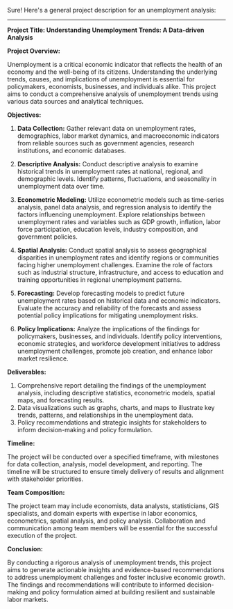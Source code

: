 Sure! Here's a general project description for an unemployment analysis:

---

**Project Title: Understanding Unemployment Trends: A Data-driven Analysis**

**Project Overview:**

Unemployment is a critical economic indicator that reflects the health of an economy and the well-being of its citizens. Understanding the underlying trends, causes, and implications of unemployment is essential for policymakers, economists, businesses, and individuals alike. This project aims to conduct a comprehensive analysis of unemployment trends using various data sources and analytical techniques.

**Objectives:**

1. **Data Collection:** Gather relevant data on unemployment rates, demographics, labor market dynamics, and macroeconomic indicators from reliable sources such as government agencies, research institutions, and economic databases.

2. **Descriptive Analysis:** Conduct descriptive analysis to examine historical trends in unemployment rates at national, regional, and demographic levels. Identify patterns, fluctuations, and seasonality in unemployment data over time.

3. **Econometric Modeling:** Utilize econometric models such as time-series analysis, panel data analysis, and regression analysis to identify the factors influencing unemployment. Explore relationships between unemployment rates and variables such as GDP growth, inflation, labor force participation, education levels, industry composition, and government policies.

4. **Spatial Analysis:** Conduct spatial analysis to assess geographical disparities in unemployment rates and identify regions or communities facing higher unemployment challenges. Examine the role of factors such as industrial structure, infrastructure, and access to education and training opportunities in regional unemployment patterns.

5. **Forecasting:** Develop forecasting models to predict future unemployment rates based on historical data and economic indicators. Evaluate the accuracy and reliability of the forecasts and assess potential policy implications for mitigating unemployment risks.

6. **Policy Implications:** Analyze the implications of the findings for policymakers, businesses, and individuals. Identify policy interventions, economic strategies, and workforce development initiatives to address unemployment challenges, promote job creation, and enhance labor market resilience.

**Deliverables:**

1. Comprehensive report detailing the findings of the unemployment analysis, including descriptive statistics, econometric models, spatial maps, and forecasting results.
2. Data visualizations such as graphs, charts, and maps to illustrate key trends, patterns, and relationships in the unemployment data.
3. Policy recommendations and strategic insights for stakeholders to inform decision-making and policy formulation.

**Timeline:**

The project will be conducted over a specified timeframe, with milestones for data collection, analysis, model development, and reporting. The timeline will be structured to ensure timely delivery of results and alignment with stakeholder priorities.

**Team Composition:**

The project team may include economists, data analysts, statisticians, GIS specialists, and domain experts with expertise in labor economics, econometrics, spatial analysis, and policy analysis. Collaboration and communication among team members will be essential for the successful execution of the project.

**Conclusion:**

By conducting a rigorous analysis of unemployment trends, this project aims to generate actionable insights and evidence-based recommendations to address unemployment challenges and foster inclusive economic growth. The findings and recommendations will contribute to informed decision-making and policy formulation aimed at building resilient and sustainable labor markets.

